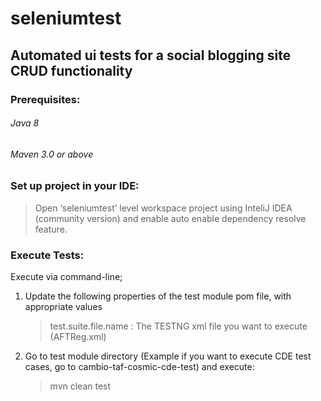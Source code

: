 # seleniumtest
## Automated ui tests for a social blogging site CRUD functionality

### Prerequisites: 
   ###### Java 8
   ###### Maven 3.0 or above

### Set up project in your IDE:
   > Open ‘seleniumtest’ level workspace project using InteliJ IDEA (community version) and enable auto enable dependency resolve feature.

### Execute Tests:
Execute via command-line;
1. Update the following properties of the test module pom file, with appropriate values
   > test.suite.file.name : The TESTNG xml file you want to execute (AFTReg.xml)
2. Go to test module directory (Example if you want to execute CDE test cases, go to cambio-taf-cosmic-cde-test) and execute:
   > mvn clean test

